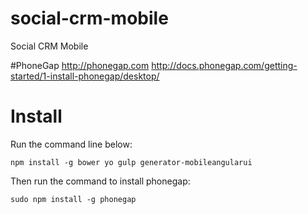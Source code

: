 # social-crm-mobile
Social CRM Mobile

#PhoneGap
http://phonegap.com
http://docs.phonegap.com/getting-started/1-install-phonegap/desktop/

# Install
Run the command line below:

```
npm install -g bower yo gulp generator-mobileangularui
```

Then run the command to install phonegap:
```
sudo npm install -g phonegap
```


